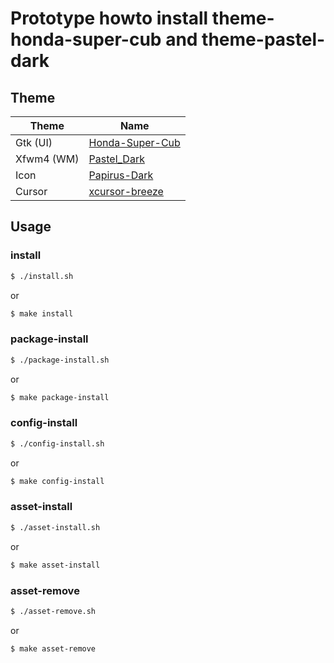 
# Prototype howto install theme-honda-super-cub and theme-pastel-dark

## Theme

| Theme | Name |
| --- | --- |
| Gtk (UI) | [Honda-Super-Cub](https://github.com/reorr/my-theme-collection/tree/master/Honda%20Super%20Cub/.themes/Honda-Super-Cub) | --- |
| Xfwm4 (WM) | [Pastel_Dark](https://github.com/samwhelp/theme-xfwm4-collections/tree/master/themes/Pastel_Dark) |
| Icon | [Papirus-Dark](https://discover.manjaro.org/packages/papirus-icon-theme) |
| Cursor | [xcursor-breeze](https://discover.manjaro.org/packages/xcursor-breeze) |



## Usage

### install

``` sh
$ ./install.sh
```

or

``` sh
$ make install
```


### package-install

``` sh
$ ./package-install.sh
```

or

``` sh
$ make package-install
```


### config-install

``` sh
$ ./config-install.sh
```

or

``` sh
$ make config-install
```


### asset-install

``` sh
$ ./asset-install.sh
```

or

``` sh
$ make asset-install
```


### asset-remove

``` sh
$ ./asset-remove.sh
```

or

``` sh
$ make asset-remove
```
